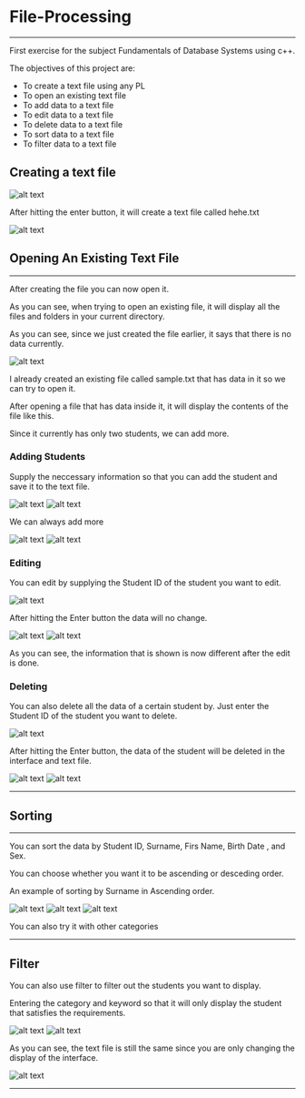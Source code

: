 # File-Processing
***
First exercise for the subject Fundamentals of Database Systems using c++. 

The objectives of this project are: 

* To create a text file using any PL
* To open an existing text file
* To add data to a text file
* To edit data to a text file
* To delete data to a text file
* To sort data to a text file
* To filter data to a text file


## Creating a text file

![alt text](https://github.com/saabyer/File-Processing/blob/main/FileProcessingFinal/samples/1.png)

 After hitting the enter button, it will create a text file called hehe.txt
 
![alt text](https://github.com/saabyer/File-Processing/blob/main/FileProcessingFinal/samples/2.png)

 ## Opening An Existing Text File
 ***
 After creating the file you can now open it. 

 As you can see, when trying to open an existing file, it will display all the files and folders in your current directory.

 As you can see, since we just created the file earlier, it says that there is no data currently. 

 
![alt text](https://github.com/saabyer/File-Processing/blob/main/FileProcessingFinal/samples/3.png)

I already created an existing file called sample.txt that has data in it so we can try to open it.

  After opening a file that has data inside it, it will display the contents of the file like this.

Since it currently has only two students, we can add more.


### Adding Students

Supply the neccessary information so that you can add the student and save it to the text file.

![alt text](https://github.com/saabyer/File-Processing/blob/main/FileProcessingFinal/samples/9.png)
![alt text](https://github.com/saabyer/File-Processing/blob/main/FileProcessingFinal/samples/9.2.png)


We can always add more


![alt text](https://github.com/saabyer/File-Processing/blob/main/FileProcessingFinal/samples/4.png)
![alt text](https://github.com/saabyer/File-Processing/blob/main/FileProcessingFinal/samples/4.2.png)

### Editing 

You can edit by supplying the Student ID of the student you want to edit.


![alt text](https://github.com/saabyer/File-Processing/blob/main/FileProcessingFinal/samples/5.png)

After hitting the Enter button the data will no change.

![alt text](https://github.com/saabyer/File-Processing/blob/main/FileProcessingFinal/samples/5.2.png)
![alt text](https://github.com/saabyer/File-Processing/blob/main/FileProcessingFinal/samples/5.3.png)


As you can see, the information that is shown is now different after the edit is done.


### Deleting

You can also delete all the data of a certain student by.
Just enter the Student ID of the student you want to delete.

<!--show 2 images before and after delete image-->
![alt text](https://github.com/saabyer/File-Processing/blob/main/FileProcessingFinal/samples/6.png)

After hitting the Enter button, the data of the student will be deleted in the interface and text file.

![alt text](https://github.com/saabyer/File-Processing/blob/main/FileProcessingFinal/samples/6.2.png)
![alt text](https://github.com/saabyer/File-Processing/blob/main/FileProcessingFinal/samples/6.3.png)





***

## Sorting
***
You can sort the data by Student ID, Surname, Firs Name, Birth Date , and Sex.

You can choose whether you want it to be ascending or desceding order.


An example of sorting by Surname in Ascending order.

<!-- Show before and after image of sorting image-->

![alt text](https://github.com/saabyer/File-Processing/blob/main/FileProcessingFinal/samples/7.png)
![alt text](https://github.com/saabyer/File-Processing/blob/main/FileProcessingFinal/samples/7.2.png)
![alt text](https://github.com/saabyer/File-Processing/blob/main/FileProcessingFinal/samples/7.3.png)



You can also try it with other categories

***

## Filter

You can also use filter to filter out the students you want to display.

Entering the category and keyword so that it will only display the student that satisfies the requirements.

<!-- show example of sort-->

![alt text](https://github.com/saabyer/File-Processing/blob/main/FileProcessingFinal/samples/8.png)
![alt text](https://github.com/saabyer/File-Processing/blob/main/FileProcessingFinal/samples/8.2.png)

As you can see, the text file is still the same since you are only changing the display of the interface.

![alt text](https://github.com/saabyer/File-Processing/blob/main/FileProcessingFinal/samples/8.3.png)






***






